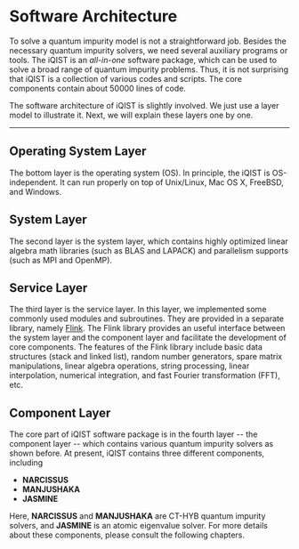 # Software Architecture

To solve a quantum impurity model is not a straightforward job. Besides the necessary quantum impurity solvers, we need several auxiliary programs or tools. The iQIST is an *all-in-one* software package, which can be used to solve a broad range of quantum impurity problems. Thus, it is not surprising that iQIST is a collection of various codes and scripts. The core components contain about 50000 lines of code.

The software architecture of iQIST is slightly involved. We just use a layer model to illustrate it. Next, we will explain these layers one by one.

---

## Operating System Layer

The bottom layer is the operating system (OS). In principle, the iQIST is OS-independent. It can run properly on top of Unix/Linux, Mac OS X, FreeBSD, and Windows.

## System Layer

The second layer is the system layer, which contains highly optimized linear algebra math libraries (such as BLAS and LAPACK) and parallelism supports (such as MPI and OpenMP).

## Service Layer

The third layer is the service layer. In this layer, we implemented some commonly used modules and subroutines. They are provided in a separate library, namely [Flink](https://github.com/huangli712/Flink). The Flink library provides an useful interface between the system layer and the component layer and facilitate the development of core components. The features of the Flink library include basic data structures (stack and linked list), random number generators, spare matrix manipulations, linear algebra operations, string processing, linear interpolation, numerical integration, and fast Fourier transformation (FFT), etc.

## Component Layer

The core part of iQIST software package is in the fourth layer -- the component layer -- which contains various quantum impurity solvers as shown before. At present, iQIST contains three different components, including

* **NARCISSUS**
* **MANJUSHAKA**
* **JASMINE**

Here, **NARCISSUS** and **MANJUSHAKA** are CT-HYB quantum impurity solvers, and **JASMINE** is an atomic eigenvalue solver. For more details about these components, please consult the following chapters.
